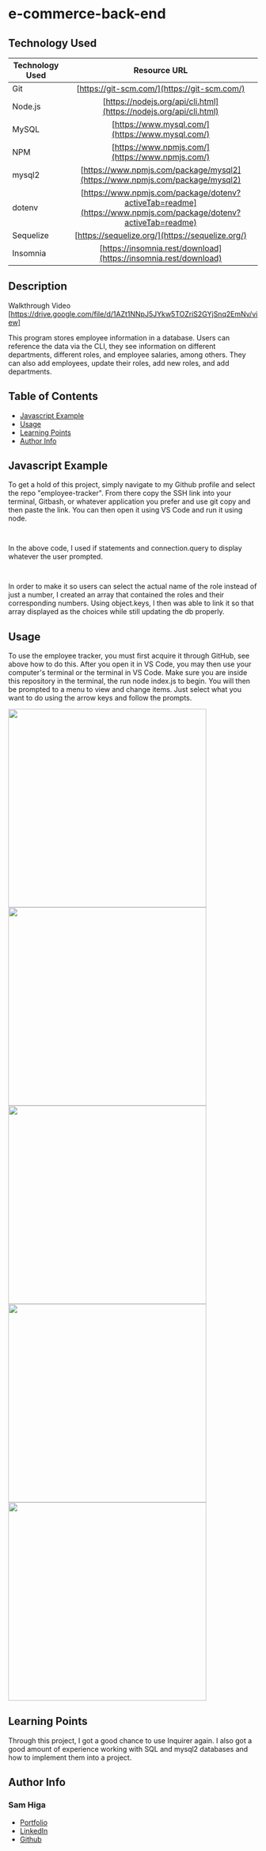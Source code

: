 # e-commerce-back-end

## Technology Used 

| Technology Used         | Resource URL           | 
| ------------- |:-------------:| 
| Git | [https://git-scm.com/](https://git-scm.com/)     | 
| Node.js | [https://nodejs.org/api/cli.html](https://nodejs.org/api/cli.html)   |
| MySQL | [https://www.mysql.com/](https://www.mysql.com/)   |
| NPM | [https://www.npmjs.com/](https://www.npmjs.com/)   |
| mysql2 | [https://www.npmjs.com/package/mysql2](https://www.npmjs.com/package/mysql2)   |
| dotenv | [https://www.npmjs.com/package/dotenv?activeTab=readme](https://www.npmjs.com/package/dotenv?activeTab=readme)   |
| Sequelize | [https://sequelize.org/](https://sequelize.org/)   |
| Insomnia | [https://insomnia.rest/download](https://insomnia.rest/download)   |



## Description 

 Walkthrough Video [https://drive.google.com/file/d/1AZt1NNpJ5JYkw5TOZriS2GYjSnq2EmNv/view]

This program stores employee information in a database. Users can reference the data via the CLI, they see information on different departments, different roles, and employee salaries, among others. They can also add employees, update their roles, add new roles, and add departments.




## Table of Contents 

* [Javascript Example](#javascript-example)
* [Usage](#usage)
* [Learning Points](#learning-points)
* [Author Info](#author-info)



## Javascript Example

To get a hold of this project, simply navigate to my Github profile and select the repo "employee-tracker". From there copy the SSH link into your terminal, Gitbash, or whatever application you prefer and use git copy and then paste the link. You can then open it using VS Code and run it using node.


```javascript
  
```

In the above code, I used if statements and connection.query to display whatever the user prompted.

```javascript
  
```

In order to make it so users can select the actual name of the role instead of just a number, I created an array that contained the roles and their corresponding numbers. Using object.keys, I then was able to link it so that array displayed as the choices while still updating the db properly.


## Usage 
To use the employee tracker, you must first acquire it through GitHub, see above how to do this. After you open it in VS Code, you may then use your computer's terminal or the terminal in VS Code. Make sure you are inside this repository in the terminal, the run node index.js to begin. You will then be prompted to a menu to view and change items. Just select what you want to do using the arrow keys and follow the prompts.


<img src="./assets/menu.jpeg" width=400></br>
<img src="./assets/ViewEmployee.jpeg" width=400>
<img src="./assets/updateEmployee.jpeg" width=400></br>
<img src="./assets/viewRole.jpeg" width=400></br>
<img src="./assets/viewDepartment.jpeg" width=400></br>


## Learning Points 


Through this project, I got a good chance to use Inquirer again. I also got a good amount of experience working with SQL and mysql2 databases and how to implement them into a project.


## Author Info


### Sam Higa 


* [Portfolio](https://samhiga.github.io/my-portfolio/)
* [LinkedIn](https://www.linkedin.com/in/sam-higa-b887b9209/)
* [Github](https://github.com/samhiga)